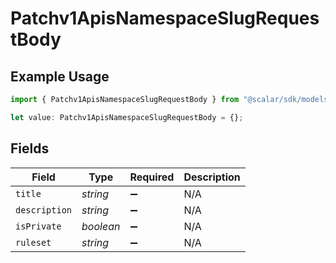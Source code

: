 # Patchv1ApisNamespaceSlugRequestBody

## Example Usage

```typescript
import { Patchv1ApisNamespaceSlugRequestBody } from "@scalar/sdk/models/operations";

let value: Patchv1ApisNamespaceSlugRequestBody = {};
```

## Fields

| Field              | Type               | Required           | Description        |
| ------------------ | ------------------ | ------------------ | ------------------ |
| `title`            | *string*           | :heavy_minus_sign: | N/A                |
| `description`      | *string*           | :heavy_minus_sign: | N/A                |
| `isPrivate`        | *boolean*          | :heavy_minus_sign: | N/A                |
| `ruleset`          | *string*           | :heavy_minus_sign: | N/A                |